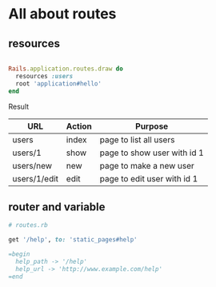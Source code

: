 # All about routes

## resources

```ruby

Rails.application.routes.draw do
  resources :users
  root 'application#hello'
end

```

Result

|URL|	Action|	Purpose|
|---|--------|--------|
|users|index|page to list all users|
|users/1|	show|page to show user with id 1|
|users/new|new|page to make a new user|
|users/1/edit|edit|page to edit user with id 1|

## router and variable

```ruby
# routes.rb

get '/help', to: 'static_pages#help'

=begin
  help_path -> '/help'
  help_url -> 'http://www.example.com/help'
=end

```
